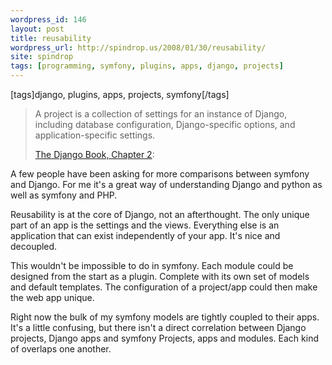 ```yaml
---
wordpress_id: 146
layout: post
title: reusability
wordpress_url: http://spindrop.us/2008/01/30/reusability/
site: spindrop
tags: [programming, symfony, plugins, apps, django, projects]
---
```

[tags]django, plugins, apps, projects, symfony[/tags]


> A project is a collection of settings for an instance of Django, including database configuration, Django-specific options, and application-specific settings. 
>
> [The Django Book, Chapter 2](http://www.djangobook.com/en/1.0/chapter02/):


A few people have been asking for more comparisons between symfony and Django.  For me it's a great way of understanding Django and python as well as symfony and PHP.

Reusability is at the core of Django, not an afterthought.  The only unique part of an app is the settings and the views.  Everything else is an application that can exist independently of your app.  It's nice and decoupled.

This wouldn't be impossible to do in symfony.  Each module could be designed from the start as a plugin.  Complete with its own set of models and default templates.  The configuration of a project/app could then make the web app unique.

Right now the bulk of my symfony models are tightly coupled to their apps.  It's a little confusing, but there isn't a direct correlation between Django projects, Django apps and symfony Projects, apps and modules.  Each kind of overlaps one another.
